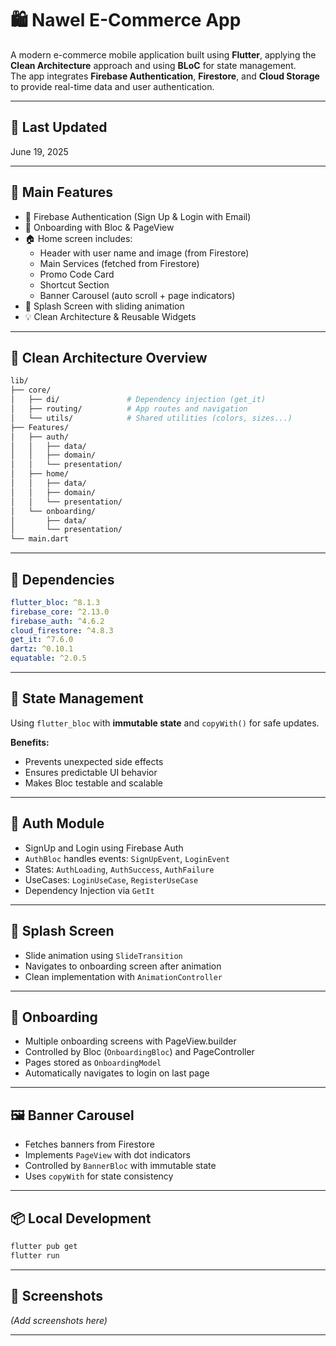 # 🛍️ Nawel E-Commerce App

A modern e-commerce mobile application built using **Flutter**, applying the **Clean Architecture** approach and using **BLoC** for state management.  
The app integrates **Firebase Authentication**, **Firestore**, and **Cloud Storage** to provide real-time data and user authentication.

---

## 📅 Last Updated
June 19, 2025

---

## 📱 Main Features

- 🔐 Firebase Authentication (Sign Up & Login with Email)
- 🧭 Onboarding with Bloc & PageView
- 🏠 Home screen includes:
  - Header with user name and image (from Firestore)
  - Main Services (fetched from Firestore)
  - Promo Code Card
  - Shortcut Section
  - Banner Carousel (auto scroll + page indicators)
- 🚀 Splash Screen with sliding animation
- 💡 Clean Architecture & Reusable Widgets

---

## 🧱 Clean Architecture Overview

```bash
lib/
├── core/
│   ├── di/               # Dependency injection (get_it)
│   ├── routing/          # App routes and navigation
│   └── utils/            # Shared utilities (colors, sizes...)
├── Features/
│   ├── auth/
│   │   ├── data/
│   │   ├── domain/
│   │   └── presentation/
│   ├── home/
│   │   ├── data/
│   │   ├── domain/
│   │   └── presentation/
│   └── onboarding/
│       ├── data/
│       └── presentation/
└── main.dart
```

---

## 🔧 Dependencies

```yaml
flutter_bloc: ^8.1.3
firebase_core: ^2.13.0
firebase_auth: ^4.6.2
cloud_firestore: ^4.8.3
get_it: ^7.6.0
dartz: ^0.10.1
equatable: ^2.0.5
```

---

## 🔄 State Management

Using `flutter_bloc` with **immutable state** and `copyWith()` for safe updates.

**Benefits:**
- Prevents unexpected side effects
- Ensures predictable UI behavior
- Makes Bloc testable and scalable

---

## 🧠 Auth Module

- SignUp and Login using Firebase Auth
- `AuthBloc` handles events: `SignUpEvent`, `LoginEvent`
- States: `AuthLoading`, `AuthSuccess`, `AuthFailure`
- UseCases: `LoginUseCase`, `RegisterUseCase`
- Dependency Injection via `GetIt`

---

## 🚀 Splash Screen

- Slide animation using `SlideTransition`
- Navigates to onboarding screen after animation
- Clean implementation with `AnimationController`

---

## 📖 Onboarding

- Multiple onboarding screens with PageView.builder
- Controlled by Bloc (`OnboardingBloc`) and PageController
- Pages stored as `OnboardingModel`
- Automatically navigates to login on last page

---

## 🖼️ Banner Carousel

- Fetches banners from Firestore
- Implements `PageView` with dot indicators
- Controlled by `BannerBloc` with immutable state
- Uses `copyWith` for state consistency

---

## 📦 Local Development

```bash
flutter pub get
flutter run
```

---

## 📸 Screenshots

_(Add screenshots here)_

---

